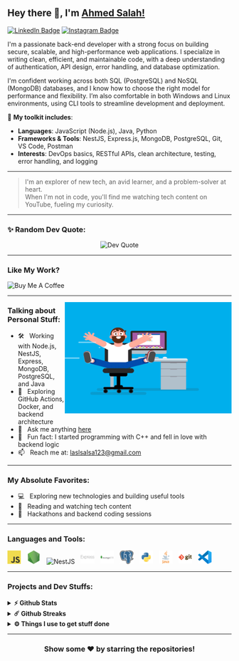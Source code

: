 ## Hey there 👋, I'm [Ahmed Salah!](https://github.com/a7medsa22)

[![LinkedIn Badge](https://img.shields.io/badge/-LinkedIn-0e76a8?style=flat-square&logo=Linkedin&logoColor=white)](https://www.linkedin.com/in/ahmed-salah-54822625a)
[![Instagram Badge](https://img.shields.io/badge/-Instagram-e4405f?style=flat-square&logo=Instagram&logoColor=white)](https://instagram.com/ahmed_salah_sotohy)


I'm a passionate back-end developer with a strong focus on building secure, scalable, and high-performance web applications. I specialize in writing clean, efficient, and maintainable code, with a deep understanding of authentication, API design, error handling, and database optimization.

I'm confident working across both SQL (PostgreSQL) and NoSQL (MongoDB) databases, and I know how to choose the right model for performance and flexibility. I’m also comfortable in both Windows and Linux environments, using CLI tools to streamline development and deployment.


🧰 **My toolkit includes**:
- **Languages**: JavaScript (Node.js), Java, Python  
- **Frameworks & Tools**: NestJS, Express.js, MongoDB, PostgreSQL, Git, VS Code, Postman  
- **Interests**: DevOps basics, RESTful APIs, clean architecture, testing, error handling, and logging

---

> I'm an explorer of new tech, an avid learner, and a problem-solver at heart.  
> When I'm not in code, you'll find me watching tech content on YouTube, fueling my curiosity.

---

<h3 align="left">✨ Random Dev Quote:</h3>
<p align="center">
  <img src="https://quotes-github-readme.vercel.app/api?type=horizontal&theme=dark" alt="Dev Quote" />
</p>

---

### Like My Work?


  <img src="https://cdn.buymeacoffee.com/buttons/v2/default-yellow.png" alt="Buy Me A Coffee" height="60px" width="217px">

---

<img align="right" height="250" width="375" alt="coder gif" src="coder.gif" />

### Talking about Personal Stuff:

- 🛠 &nbsp; Working with Node.js, NestJS, Express, MongoDB, PostgreSQL, and Java
- 🚀 &nbsp; Exploring GitHub Actions, Docker, and backend architecture
- 💬 &nbsp; Ask me anything [here](https://github.com/a7medsa22/a7medsa22/issues)
- 👾 &nbsp; Fun fact: I started programming with C++ and fell in love with backend logic
- 📫 &nbsp; Reach me at: laslsalsa123@gmail.com

---

### My Absolute Favorites:

- 💻 &nbsp; Exploring new technologies and building useful tools
- 📰 &nbsp; Reading and watching tech content
- 🍕 &nbsp; Hackathons and backend coding sessions

---

### Languages and Tools:

<p align="left">
  <img src="https://raw.githubusercontent.com/github/explore/main/topics/javascript/javascript.png" alt="JavaScript" height="30" style="padding-right:10px;">
  <img src="https://raw.githubusercontent.com/github/explore/main/topics/nodejs/nodejs.png" alt="Node.js" height="30" style="padding-right:10px;">
  <img src="https://nestjs.com/img/logo-small.svg" alt="NestJS" height="30" style="padding-right:10px;">
  <img src="https://raw.githubusercontent.com/github/explore/main/topics/express/express.png" alt="Express.js" height="30" style="padding-right:10px;">
  <img src="https://raw.githubusercontent.com/github/explore/main/topics/mongodb/mongodb.png" alt="MongoDB" height="30" style="padding-right:10px;">
  <img src="https://raw.githubusercontent.com/github/explore/main/topics/postgresql/postgresql.png" alt="PostgreSQL" height="30" style="padding-right:10px;">
  <img src="https://raw.githubusercontent.com/github/explore/main/topics/python/python.png" alt="Python" height="30" style="padding-right:10px;">
  <img src="https://raw.githubusercontent.com/github/explore/main/topics/java/java.png" alt="Java" height="30" style="padding-right:10px;">
  <img src="https://raw.githubusercontent.com/github/explore/main/topics/git/git.png" alt="Git" height="30" style="padding-right:10px;">
  <img src="https://raw.githubusercontent.com/github/explore/main/topics/vscode/vscode.png" alt="VS Code" height="30" style="padding-right:10px;">
</p>

---

### Projects and Dev Stuffs:

<details>
  <summary><b>⚡ Github Stats</b></summary>
  <br />
  <img height="180em" src="https://github-readme-stats.vercel.app/api?username=a7medsa22&show_icons=true&hide_border=true&count_private=true&include_all_commits=true" />
  <img height="180em" src="https://github-readme-stats.vercel.app/api/top-langs/?username=a7medsa22&show_icons=true&hide_border=true&layout=compact&langs_count=8"/>
</details>

<details>
  <summary><b>☄️ Github Streaks</b></summary>
  <br />
  <img height="180em" src="https://github-readme-streak-stats.herokuapp.com/?user=a7medsa22&hide_border=true" />
</details>

<details>
  <summary><b>⚙️ Things I use to get stuff done</b></summary>
  <ul>
    <li><b>OS:</b> Windows 11, Ubuntu</li>
    <li><b>Browser:</b> Chrome</li>
    <li><b>Editor:</b> VS Code</li>
    <li><b>Tools:</b> Postman, MongoDB Compass, Notion, Git CLI</li>
    <li><b>To Stay Updated:</b> YouTube, GitHub Explore, Dev.to</li>
  </ul>
</details>

---

<div align="center">
  
### Show some ❤️ by starring the repositories!

</div>
